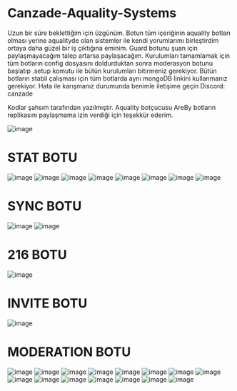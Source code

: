 # Canzade-Aquality-Systems
Uzun bir süre beklettiğim için üzgünüm. Botun tüm içeriğinin aquality botları olması yerine aqualityde olan sistemler ile kendi yorumlarımı birleştirdim ortaya daha güzel bir iş çıktığına eminim. Guard botunu şuan için paylaşmayacağım talep artarsa paylaşacağım.
Kurulumları tamamlamak için tüm botların config dosyasını doldurduktan sonra moderasyon botunu başlatıp .setup komutu ile bütün kurulumları bitirmeniz gerekiyor. Bütün botların stabil çalışması için tüm botlarda aynı mongoDB linkini kullanmanız gerekiyor. Hata ile karışmanız durumunda benimle iletişime geçin Discord: canzade

Kodlar şahsım tarafından yazılmıştır.
Aquality botçucusu AreBy botların replikasını paylaşmama izin verdiği için teşekkür ederim.

![image](https://worker.canzade.rocks/storage/uploads/gifs/451148936753840128.gif)

# STAT BOTU
![image](https://worker.canzade.rocks/storage/uploads/images/451146220526764032.png)
![image](https://worker.canzade.rocks/storage/uploads/images/451123664323215368.png)
![image](https://worker.canzade.rocks/storage/uploads/images/451123081050718212.png)
![image](https://worker.canzade.rocks/storage/uploads/images/451123142346276869.png)
![image](https://worker.canzade.rocks/storage/uploads/images/451130659004612608.png)
![image](https://worker.canzade.rocks/storage/uploads/images/451136424763326464.png)
![image](https://worker.canzade.rocks/storage/uploads/images/451136739105439746.png)
![image](https://worker.canzade.rocks/storage/uploads/images/451139916013895683.png)

# SYNC BOTU
![image](https://worker.canzade.rocks/storage/uploads/images/451139200209780736.png)
![image](https://worker.canzade.rocks/storage/uploads/images/451139501755072514.png)

# 216 BOTU
![image](https://worker.canzade.rocks/storage/uploads/images/451138655814287360.png)

# INVITE BOTU
![image](https://worker.canzade.rocks/storage/uploads/images/451140470446358528.png)

# MODERATION BOTU
![image](https://worker.canzade.rocks/storage/uploads/images/451142191134408709.png)
![image](https://worker.canzade.rocks/storage/uploads/images/451142783856672770.png)
![image](https://worker.canzade.rocks/storage/uploads/images/451143519357239301.png)
![image](https://worker.canzade.rocks/storage/uploads/images/451144516053893120.png)
![image](https://user-images.githubusercontent.com/77938499/184345051-f65c7291-8f1b-4a2d-a5c9-2cd022a7fb7b.png)
![image](https://user-images.githubusercontent.com/77938499/184353463-59303c61-4f88-49fb-9a8d-7292fb09592e.png)
![image](https://user-images.githubusercontent.com/77938499/184345233-dd855a95-df34-4da6-874f-35fbec7ed180.png)
![image](https://user-images.githubusercontent.com/77938499/184345298-973ec70d-0d96-4337-8e21-0213843f62a6.png)
![image](https://user-images.githubusercontent.com/77938499/184345362-f688c823-0a10-4a6d-8603-84a59375a7ef.png)
![image](https://user-images.githubusercontent.com/77938499/184345409-6a09b8a7-d1ff-469e-8056-3fc5faacfa33.png)
![image](https://user-images.githubusercontent.com/77938499/184345651-068ee4d3-22de-4cfd-8be2-11b5c8a9e1f6.png)
![image](https://user-images.githubusercontent.com/77938499/184345685-dcd3c03e-ee03-4ec7-935c-db8a4eeac12d.png)
![image](https://user-images.githubusercontent.com/77938499/184347235-6e900a38-c680-4d35-9cbb-d3baec34656d.png)
![image](https://user-images.githubusercontent.com/77938499/184347318-368d9242-d42a-4b1a-94f8-eaaaad366da7.png)
![image](https://user-images.githubusercontent.com/77938499/184348159-366c7837-51a3-4552-9847-14a0dd5cb8d0.png)




